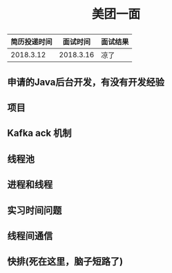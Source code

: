 # <p align="center">美团一面</p>
| 简历投递时间 | 面试时间 | 面试结果 |
|--------|--------|-----------|
| 2018.3.12 | 2018.3.16 | 凉了 |

## 申请的Java后台开发，有没有开发经验
## 项目
## Kafka ack 机制
## 线程池
## 进程和线程
## 实习时间问题
## 线程间通信
## 快排(死在这里，脑子短路了)